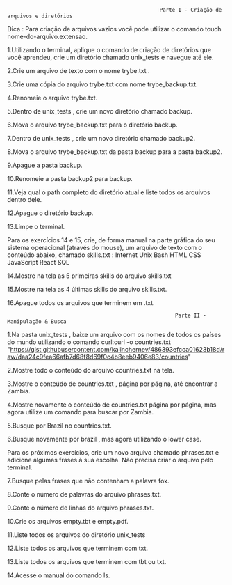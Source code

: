                                                      Parte I - Criação de arquivos e diretórios

Dica : Para criação de arquivos vazios você pode utilizar o comando touch nome-do-arquivo.extensao.

1.Utilizando o terminal, aplique o comando de criação de diretórios que você aprendeu, crie um diretório chamado unix_tests e navegue até ele.

2.Crie um arquivo de texto com o nome trybe.txt .

3.Crie uma cópia do arquivo trybe.txt com nome trybe_backup.txt.

4.Renomeie o arquivo trybe.txt.

5.Dentro de unix_tests , crie um novo diretório chamado backup.

6.Mova o arquivo trybe_backup.txt para o diretório backup.

7.Dentro de unix_tests , crie um novo diretório chamado backup2.

8.Mova o arquivo trybe_backup.txt da pasta backup para a pasta backup2.

9.Apague a pasta backup.

10.Renomeie a pasta backup2 para backup.

11.Veja qual o path completo do diretório atual e liste todos os arquivos dentro dele.

12.Apague o diretório backup.

13.Limpe o terminal.

Para os exercícios 14 e 15, crie, de forma manual na parte gráfica do seu sistema operacional (através do mouse), um arquivo de texto com o conteúdo abaixo, chamado skills.txt : 
Internet
Unix
Bash
HTML
CSS
JavaScript
React
SQL

14.Mostre na tela as 5 primeiras skills do arquivo skills.txt 

15.Mostre na tela as 4 últimas skills do arquivo skills.txt.

16.Apague todos os arquivos que terminem em .txt.

                                                          Parte II - Manipulação & Busca

1.Na pasta unix_tests , baixe um arquivo com os nomes de todos os países do mundo utilizando o comando curl:curl -o countries.txt "https://gist.githubusercontent.com/kalinchernev/486393efcca01623b18d/raw/daa24c9fea66afb7d68f8d69f0c4b8eeb9406e83/countries"

2.Mostre todo o conteúdo do arquivo countries.txt na tela.

3.Mostre o conteúdo de countries.txt , página por página, até encontrar a Zambia.

4.Mostre novamente o conteúdo de countries.txt página por página, mas agora utilize um comando para buscar por Zambia.

5.Busque por Brazil no countries.txt.

6.Busque novamente por brazil , mas agora utilizando o lower case.

Para os próximos exercícios, crie um novo arquivo chamado phrases.txt e adicione algumas frases à sua escolha. Não precisa criar o arquivo pelo terminal.

7.Busque pelas frases que não contenham a palavra fox.

8.Conte o número de palavras do arquivo phrases.txt.

9.Conte o número de linhas do arquivo phrases.txt.

10.Crie os arquivos empty.tbt e empty.pdf.

11.Liste todos os arquivos do diretório unix_tests

12.Liste todos os arquivos que terminem com txt.

13.Liste todos os arquivos que terminem com tbt ou txt.

14.Acesse o manual do comando ls.
